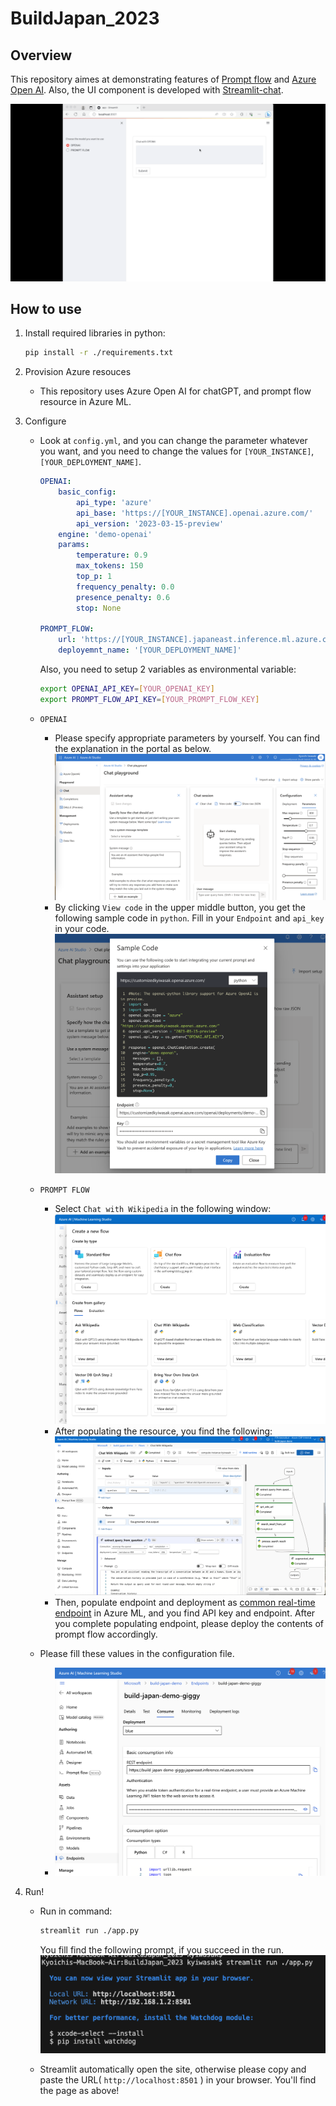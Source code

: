 # BuildJapan_2023

## Overview
This repository aimes at demonstrating features of [Prompt flow](https://techcommunity.microsoft.com/t5/ai-machine-learning-blog/harness-the-power-of-large-language-models-with-azure-machine/ba-p/3828459) and [Azure Open AI](https://learn.microsoft.com/en-us/azure/cognitive-services/openai/overview).
Also, the UI component is developed with [Streamlit-chat](https://pypi.org/project/streamlit-chat/).

![movie](./docs/promptFlow_ExtraLarge.gif)


## How to use

1. Install required libraries in python:
    ```sh
    pip install -r ./requirements.txt
    ```
2. Provision Azure resouces
    - This repository uses Azure Open AI for chatGPT, and prompt flow resource in Azure ML.

3. Configure
    - Look at `config.yml`, and you can change the parameter whatever you want, and you need to change the values for `[YOUR_INSTANCE]`, `[YOUR_DEPLOYMENT_NAME]`.
        ```config.yml
        OPENAI:
            basic_config:
                api_type: 'azure'
                api_base: 'https://[YOUR_INSTANCE].openai.azure.com/'
                api_version: '2023-03-15-preview'
            engine: 'demo-openai'
            params: 
                temperature: 0.9
                max_tokens: 150
                top_p: 1
                frequency_penalty: 0.0
                presence_penalty: 0.6
                stop: None

        PROMPT_FLOW:
            url: 'https://[YOUR_INSTANCE].japaneast.inference.ml.azure.com/score'
            deployemnt_name: '[YOUR_DEPLOYMENT_NAME]'
        ```
        Also, you need to setup 2 variables as environmental variable:
        ```sh
        export OPENAI_API_KEY=[YOUR_OPENAI_KEY]
        export PROMPT_FLOW_API_KEY=[YOUR_PROMPT_FLOW_KEY]
        ```
    - `OPENAI` 
        - Please specify appropriate parameters by yourself. You can find the explanation in the portal as below.
         ![aiueo](./docs/chatGPT01.png)
        - By clicking `View code` in the upper middle button, you get the following sample code in `python`. Fill in your `Endpoint` and `api_key` in your code.
         ![api key, endpoint](./docs/chatGPT02.png)
    - `PROMPT FLOW`
        - Select `Chat with Wikipedia` in the following window:
            ![Chat With Wikipedia](./docs/promptFlow02.png)
        - After populating the resource, you find the following:
            ![prompt flow!](./docs/promptFlow03.png)
        - Then, populate endpoint and deployment as [common real-time endpoint](https://learn.microsoft.com/en-us/azure/machine-learning/how-to-use-managed-online-endpoint-studio?view=azureml-api-2#create-a-managed-online-endpoint) in Azure ML, and you find API key and endpoint. After you complete populating endpoint, please deploy the contents of prompt flow accordingly.

    - Please fill these values in the configuration file.
        - ![api key, endpoint](./docs/promptFlow01.png)

4. Run!
    - Run in command:
        ```sh
        streamlit run ./app.py 
        ```
        You fill find the following prompt, if you succeed in the run.
        ![prompt](./docs/prompts.png)

    - Streamlit automatically open the site, otherwise please copy and paste the URL( `http://localhost:8501` ) in your browser. You'll find the page as above!
